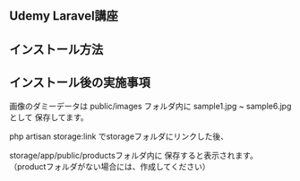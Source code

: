 ## Udemy Laravel講座


## インストール方法


## インストール後の実施事項

画像のダミーデータは
public/images フォルダ内に
sample1.jpg ~ sample6.jpg として
保存してます。

php artisan storage:link
でstorageフォルダにリンクした後、

storage/app/public/productsフォルダ内に
保存すると表示されます。
（productフォルダがない場合には、作成してください）
